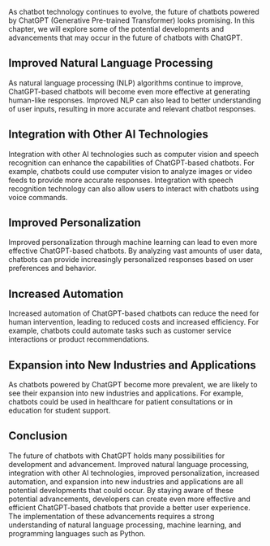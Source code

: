 
As chatbot technology continues to evolve, the future of chatbots powered by ChatGPT (Generative Pre-trained Transformer) looks promising. In this chapter, we will explore some of the potential developments and advancements that may occur in the future of chatbots with ChatGPT.

Improved Natural Language Processing
------------------------------------

As natural language processing (NLP) algorithms continue to improve, ChatGPT-based chatbots will become even more effective at generating human-like responses. Improved NLP can also lead to better understanding of user inputs, resulting in more accurate and relevant chatbot responses.

Integration with Other AI Technologies
--------------------------------------

Integration with other AI technologies such as computer vision and speech recognition can enhance the capabilities of ChatGPT-based chatbots. For example, chatbots could use computer vision to analyze images or video feeds to provide more accurate responses. Integration with speech recognition technology can also allow users to interact with chatbots using voice commands.

Improved Personalization
------------------------

Improved personalization through machine learning can lead to even more effective ChatGPT-based chatbots. By analyzing vast amounts of user data, chatbots can provide increasingly personalized responses based on user preferences and behavior.

Increased Automation
--------------------

Increased automation of ChatGPT-based chatbots can reduce the need for human intervention, leading to reduced costs and increased efficiency. For example, chatbots could automate tasks such as customer service interactions or product recommendations.

Expansion into New Industries and Applications
----------------------------------------------

As chatbots powered by ChatGPT become more prevalent, we are likely to see their expansion into new industries and applications. For example, chatbots could be used in healthcare for patient consultations or in education for student support.

Conclusion
----------

The future of chatbots with ChatGPT holds many possibilities for development and advancement. Improved natural language processing, integration with other AI technologies, improved personalization, increased automation, and expansion into new industries and applications are all potential developments that could occur. By staying aware of these potential advancements, developers can create even more effective and efficient ChatGPT-based chatbots that provide a better user experience. The implementation of these advancements requires a strong understanding of natural language processing, machine learning, and programming languages such as Python.
